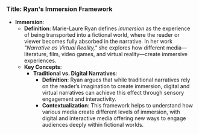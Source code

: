 ### Title: **Ryan's Immersion Framework**
- **Immersion**:
  - **Definition**: Marie-Laure Ryan defines *immersion* as the experience of being transported into a fictional world, where the reader or viewer becomes fully absorbed in the narrative. In her work *"Narrative as Virtual Reality,"* she explores how different media—literature, film, video games, and virtual reality—create immersive experiences.
  - **Key Concepts**:
    - **Traditional vs. Digital Narratives**:
      - **Definition**: Ryan argues that while traditional narratives rely on the reader’s imagination to create immersion, digital and virtual narratives can achieve this effect through sensory engagement and interactivity.
      - **Contextualization**: This framework helps to understand how various media create different levels of immersion, with digital and interactive media offering new ways to engage audiences deeply within fictional worlds.